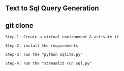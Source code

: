 ## Text to Sql Query Generation 
## git clone 

```
Step-1: Create a virtual environment & activate it

Step-2: install the requirements

Step-3: run the "python sqlite.py"

Step-4: run the "streamlit run sql.py"
```
